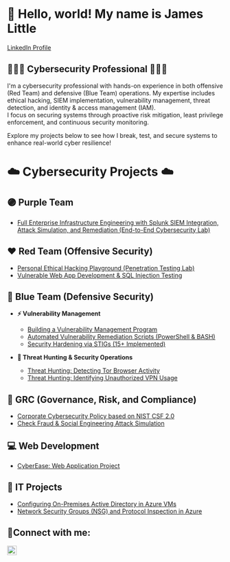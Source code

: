 # 👋 Hello, world! My name is James Little
[LinkedIn Profile](https://www.linkedin.com/in/jamesblittle5/)

## 👨🏾‍💻 Cybersecurity Professional 👨🏾‍💻 

I'm a cybersecurity professional with hands-on experience in both offensive (Red Team) and defensive (Blue Team) operations. My expertise includes ethical hacking, SIEM implementation, vulnerability management, threat detection, and identity & access management (IAM).  
I focus on securing systems through proactive risk mitigation, least privilege enforcement, and continuous security monitoring.

Explore my projects below to see how I break, test, and secure systems to enhance real-world cyber resilience!

# ☁️ Cybersecurity Projects ☁️

## 🟣 Purple Team
- [Full Enterprise Infrastructure Engineering with Splunk SIEM Integration, Attack Simulation, and Remediation (End-to-End Cybersecurity Lab)](https://github.com/jameslittle05/CybersecurityHomeLab)

## ❤️ Red Team (Offensive Security)
- [Personal Ethical Hacking Playground (Penetration Testing Lab)](https://github.com/jameslittle05/Pentesting-Lab/tree/main)
- [Vulnerable Web App Development & SQL Injection Testing](https://github.com/jameslittle05/VulnDevPenTest/tree/main)

## 💙 Blue Team (Defensive Security)

- **⚡ Vulnerability Management**
  - [Building a Vulnerability Management Program](https://github.com/jameslittle05/Vuln-Mgmt-Project)
  - [Automated Vulnerability Remediation Scripts (PowerShell & BASH)](https://github.com/jameslittle05/Prog-Vuln-Rem)
  - [Security Hardening via STIGs (15+ Implemented)](https://github.com/jameslittle05/Stigs)
  
- **🔎 Threat Hunting & Security Operations**
  - [Threat Hunting: Detecting Tor Browser Activity](https://github.com/jameslittle05/Threat-Hunt)
  - [Threat Hunting: Identifying Unauthorized VPN Usage](https://github.com/jameslittle05/ThreatHunts/blob/main/README.md)

## 🖤 GRC (Governance, Risk, and Compliance)
- [Corporate Cybersecurity Policy based on NIST CSF 2.0](https://github.com/jameslittle05/Cybersecurity-Policy-Project-NIST)
- [Check Fraud & Social Engineering Attack Simulation](https://github.com/jameslittle05/Check-Fraud/tree/main)

## 💻 Web Development
- [CyberEase: Web Application Project](https://github.com/jameslittle05/WebDevProject1)

## 💚 IT Projects
- [Configuring On-Premises Active Directory in Azure VMs](https://github.com/jameslittle05/configure-ad)
- [Network Security Groups (NSG) and Protocol Inspection in Azure](https://github.com/jameslittle05/azure-network-protocols)





<h2>🤳Connect with me:</h2>

[<img align="left" alt="Josh | LinkedIn" width="22px" src="https://cdn.jsdelivr.net/npm/simple-icons@v3/icons/linkedin.svg" />][linkedin]

[linkedin]: https://linkedin.com/in/Jamesblittle5
